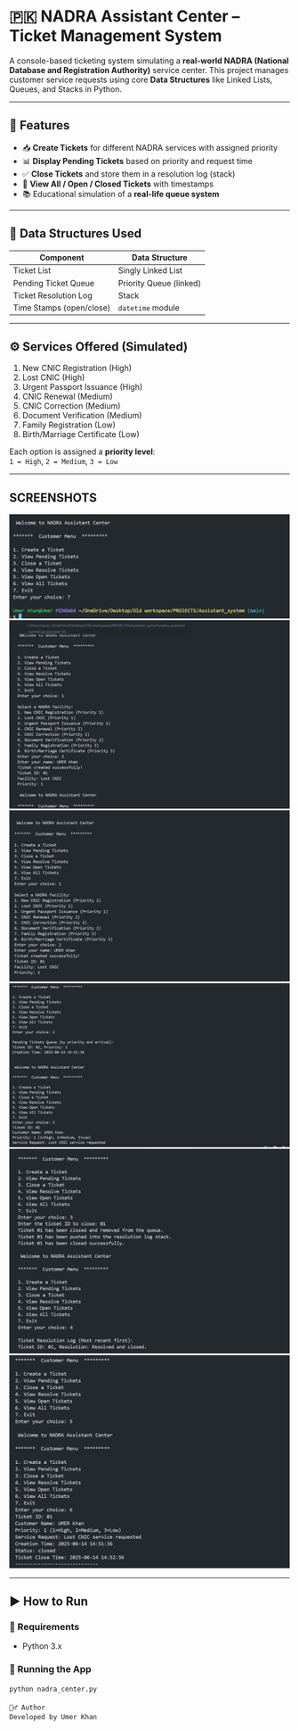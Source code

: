 # 🇵🇰 NADRA Assistant Center – Ticket Management System

A console-based ticketing system simulating a **real-world NADRA (National Database and Registration Authority)** service center. This project manages customer service requests using core **Data Structures** like Linked Lists, Queues, and Stacks in Python.

---

## 📌 Features

- 📥 **Create Tickets** for different NADRA services with assigned priority
- 📊 **Display Pending Tickets** based on priority and request time
- ✅ **Close Tickets** and store them in a resolution log (stack)
- 🔁 **View All / Open / Closed Tickets** with timestamps
- 📚 Educational simulation of a **real-life queue system**

---

## 🧠 Data Structures Used

| Component                    | Data Structure |
|-----------------------------|----------------|
| Ticket List                 | Singly Linked List |
| Pending Ticket Queue        | Priority Queue (linked) |
| Ticket Resolution Log       | Stack |
| Time Stamps (open/close)    | `datetime` module |

---

## ⚙️ Services Offered (Simulated)

1. New CNIC Registration (High)
2. Lost CNIC (High)
3. Urgent Passport Issuance (High)
4. CNIC Renewal (Medium)
5. CNIC Correction (Medium)
6. Document Verification (Medium)
7. Family Registration (Low)
8. Birth/Marriage Certificate (Low)

Each option is assigned a **priority level**:  
`1 = High`, `2 = Medium`, `3 = Low`

---

## SCREENSHOTS 
![alt text](pic6.png)
 ![alt text](pic1.png)
  ![alt text](pic2.png) 
 ![alt text](pic3.png) 
 ![alt text](pic4.png) 
 ![alt text](pic5.png)


---

## ▶️ How to Run

### 🔽 Requirements
- Python 3.x

### 🏃 Running the App

```bash
python nadra_center.py

🙋‍♂️ Author
Developed by Umer Khan